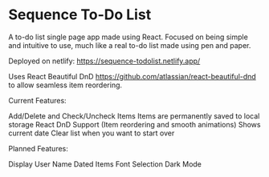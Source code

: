# Sequence To-Do List

A to-do list single page app made using React. Focused on being simple and intuitive to use, much like a real to-do list made using pen and paper.

Deployed on netlify:
https://sequence-todolist.netlify.app/

Uses React Beautiful DnD https://github.com/atlassian/react-beautiful-dnd to allow seamless item reordering.

Current Features: 

Add/Delete and Check/Uncheck Items
Items are permanently saved to local storage
React DnD Support (Item reordering and smooth animations)
Shows current date
Clear list when you want to start over

Planned Features: 

Display User Name
Dated Items
Font Selection
Dark Mode
